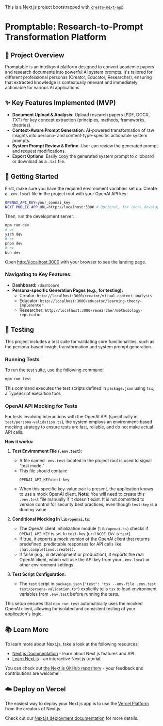 This is a [Next.js](https://nextjs.org) project bootstrapped with [`create-next-app`](https://nextjs.org/docs/app/api-reference/cli/create-next-app).

# Promptable: Research-to-Prompt Transformation Platform

## 🎯 Project Overview

Promptable is an intelligent platform designed to convert academic papers and research documents into powerful AI system prompts. It's tailored for different professional personas (Creator, Educator, Researcher), ensuring that extracted knowledge is contextually relevant and immediately actionable for various AI applications.

## ✨ Key Features Implemented (MVP)

- **Document Upload & Analysis**: Upload research papers (PDF, DOCX, TXT) for key concept extraction (principles, methods, frameworks, theories).
- **Context-Aware Prompt Generation**: AI-powered transformation of raw insights into persona- and content-type-specific actionable system prompts.
- **System Prompt Review & Refine**: User can review the generated prompt and request modifications.
- **Export Options**: Easily copy the generated system prompt to clipboard or download as a `.txt` file.

## 🚀 Getting Started

First, make sure you have the required environment variables set up. Create a `.env.local` file in the project root with your OpenAI API key:

```bash
OPENAI_API_KEY=your_openai_key
NEXT_PUBLIC_APP_URL=http://localhost:3000 # Optional, for local development
```

Then, run the development server:

```bash
npm run dev
# or
yarn dev
# or
pnpm dev
# or
bun dev
```

Open [http://localhost:3000](http://localhost:3000) with your browser to see the landing page.

### Navigating to Key Features:

- **Dashboard:** `/dashboard`
- **Persona-specific Generation Pages (e.g., for testing):**
  - Creator: `http://localhost:3000/creator/visual-content-analysis`
  - Educator: `http://localhost:3000/educator/learning-theory-implementer`
  - Researcher: `http://localhost:3000/researcher/methodology-replicator`

## 🧪 Testing

This project includes a test suite for validating core functionalities, such as the persona-based insight transformation and system prompt generation.

### Running Tests

To run the test suite, use the following command:

```bash
npm run test
```

This command executes the test scripts defined in `package.json` using `tsx`, a TypeScript execution tool.

### OpenAI API Mocking for Tests

For tests involving interactions with the OpenAI API (specifically in `test/persona-validation.ts`), the system employs an environment-based mocking strategy to ensure tests are fast, reliable, and do not make actual API calls.

**How it works:**

1.  **Test Environment File (`.env.test`):**

    - A file named `.env.test` located in the project root is used to signal "test mode."
    - This file should contain:
      ```
      OPENAI_API_KEY=test-key
      ```
    - When this specific key-value pair is present, the application knows to use a mock OpenAI client. **Note:** You will need to create this `.env.test` file manually if it doesn't exist. It is not committed to version control for security best practices, even though `test-key` is a dummy value.

2.  **Conditional Mocking in `lib/openai.ts`:**

    - The OpenAI client initialization module (`lib/openai.ts`) checks if `OPENAI_API_KEY` is set to `test-key` (or if `NODE_ENV` is `test`).
    - If true, it exports a mock version of the OpenAI client that returns predefined, predictable responses for API calls like `chat.completions.create()`.
    - If false (e.g., in development or production), it exports the real OpenAI client, which will use the API key from your `.env.local` or other environment settings.

3.  **Test Script Configuration:**
    - The `test` script in `package.json` (`"test": "tsx --env-file .env.test test/persona-validation.ts"`) explicitly tells `tsx` to load environment variables from `.env.test` before running the tests.

This setup ensures that `npm run test` automatically uses the mocked OpenAI client, allowing for isolated and consistent testing of your application's logic.

## 📚 Learn More

To learn more about Next.js, take a look at the following resources:

- [Next.js Documentation](https://nextjs.org/docs) - learn about Next.js features and API.
- [Learn Next.js](https://nextjs.org/learn) - an interactive Next.js tutorial.

You can check out [the Next.js GitHub repository](https://github.com/vercel/next.js) - your feedback and contributions are welcome!

## ☁️ Deploy on Vercel

The easiest way to deploy your Next.js app is to use the [Vercel Platform](https://vercel.com/new?utm_medium=default-template&filter=next.js&utm_source=create-next-app&utm_campaign=create-next-app-readme) from the creators of Next.js.

Check out our [Next.js deployment documentation](https://nextjs.org/docs/app/building-your-application/deploying) for more details.
